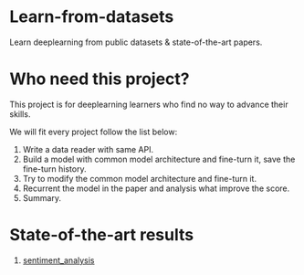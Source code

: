 # Learn-from-datasets
Learn deeplearning from public datasets &amp; state-of-the-art papers.

# Who need this project?
This project is for deeplearning learners who find no way to advance 
their skills.

We will fit every project follow the list below:

1. Write a data reader with same API.
2. Build a model with common model architecture and fine-turn it, save the 
fine-turn history.
3. Try to modify the common model architecture and fine-turn it.
4. Recurrent the model in the paper and analysis what improve the score.
5. Summary.

# State-of-the-art results
1. [sentiment_analysis](http://nlpprogress.com/english/sentiment_analysis.html)
